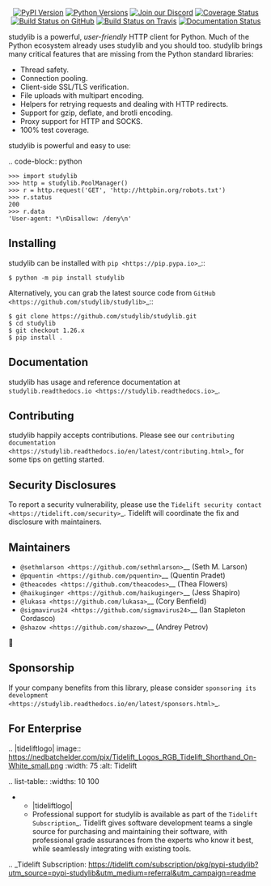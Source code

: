    <p align="center">
      <a href="https://pypi.org/project/studylib"><img alt="PyPI Version" src="https://img.shields.io/pypi/v/studylib.svg?maxAge=86400" /></a>
      <a href="https://pypi.org/project/studylib"><img alt="Python Versions" src="https://img.shields.io/pypi/pyversions/studylib.svg?maxAge=86400" /></a>
      <a href="https://discord.gg/CHEgCZN"><img alt="Join our Discord" src="https://img.shields.io/discord/756342717725933608?color=%237289da&label=discord" /></a>
      <a href="https://codecov.io/gh/studylib/studylib"><img alt="Coverage Status" src="https://img.shields.io/codecov/c/github/studylib/studylib.svg" /></a>
      <a href="https://github.com/studylib/studylib/actions?query=workflow%3ACI"><img alt="Build Status on GitHub" src="https://github.com/studylib/studylib/workflows/CI/badge.svg" /></a>
      <a href="https://travis-ci.org/studylib/studylib"><img alt="Build Status on Travis" src="https://travis-ci.org/studylib/studylib.svg?branch=master" /></a>
      <a href="https://studylib.readthedocs.io"><img alt="Documentation Status" src="https://readthedocs.org/projects/studylib/badge/?version=latest" /></a>
   </p>

studylib is a powerful, *user-friendly* HTTP client for Python. Much of the
Python ecosystem already uses studylib and you should too.
studylib brings many critical features that are missing from the Python
standard libraries:

- Thread safety.
- Connection pooling.
- Client-side SSL/TLS verification.
- File uploads with multipart encoding.
- Helpers for retrying requests and dealing with HTTP redirects.
- Support for gzip, deflate, and brotli encoding.
- Proxy support for HTTP and SOCKS.
- 100% test coverage.

studylib is powerful and easy to use:

.. code-block:: python

    >>> import studylib
    >>> http = studylib.PoolManager()
    >>> r = http.request('GET', 'http://httpbin.org/robots.txt')
    >>> r.status
    200
    >>> r.data
    'User-agent: *\nDisallow: /deny\n'


Installing
----------

studylib can be installed with `pip <https://pip.pypa.io>`_::

    $ python -m pip install studylib

Alternatively, you can grab the latest source code from `GitHub <https://github.com/studylib/studylib>`_::

    $ git clone https://github.com/studylib/studylib.git
    $ cd studylib
    $ git checkout 1.26.x
    $ pip install .


Documentation
-------------

studylib has usage and reference documentation at `studylib.readthedocs.io <https://studylib.readthedocs.io>`_.


Contributing
------------

studylib happily accepts contributions. Please see our
`contributing documentation <https://studylib.readthedocs.io/en/latest/contributing.html>`_
for some tips on getting started.


Security Disclosures
--------------------

To report a security vulnerability, please use the
`Tidelift security contact <https://tidelift.com/security>`_.
Tidelift will coordinate the fix and disclosure with maintainers.


Maintainers
-----------

- `@sethmlarson <https://github.com/sethmlarson>`__ (Seth M. Larson)
- `@pquentin <https://github.com/pquentin>`__ (Quentin Pradet)
- `@theacodes <https://github.com/theacodes>`__ (Thea Flowers)
- `@haikuginger <https://github.com/haikuginger>`__ (Jess Shapiro)
- `@lukasa <https://github.com/lukasa>`__ (Cory Benfield)
- `@sigmavirus24 <https://github.com/sigmavirus24>`__ (Ian Stapleton Cordasco)
- `@shazow <https://github.com/shazow>`__ (Andrey Petrov)

👋


Sponsorship
-----------

If your company benefits from this library, please consider `sponsoring its
development <https://studylib.readthedocs.io/en/latest/sponsors.html>`_.


For Enterprise
--------------

.. |tideliftlogo| image:: https://nedbatchelder.com/pix/Tidelift_Logos_RGB_Tidelift_Shorthand_On-White_small.png
   :width: 75
   :alt: Tidelift

.. list-table::
   :widths: 10 100

   * - |tideliftlogo|
     - Professional support for studylib is available as part of the `Tidelift
       Subscription`_.  Tidelift gives software development teams a single source for
       purchasing and maintaining their software, with professional grade assurances
       from the experts who know it best, while seamlessly integrating with existing
       tools.

.. _Tidelift Subscription: https://tidelift.com/subscription/pkg/pypi-studylib?utm_source=pypi-studylib&utm_medium=referral&utm_campaign=readme
